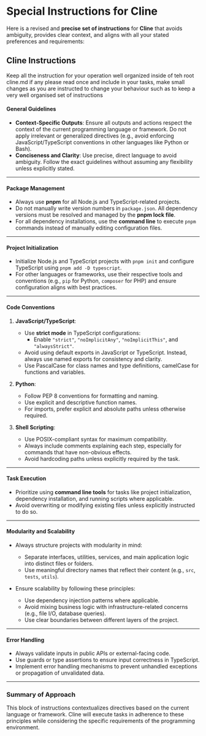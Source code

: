 # Special Instructions for Cline

Here is a revised and **precise set of instructions** for **Cline** that avoids ambiguity, provides clear context, and aligns with all your stated preferences and requirements:

## Cline Instructions

Keep all the instruction for your operation well organized inside of teh root cline.md if any please read once and include in your tasks, make small changes as you are instructed to change your behaviour such as to keep a very well organised set of instructions

#### **General Guidelines**

- **Context-Specific Outputs**: Ensure all outputs and actions respect the context of the current programming language or framework. Do not apply irrelevant or generalized directives (e.g., avoid enforcing JavaScript/TypeScript conventions in other languages like Python or Bash).
- **Conciseness and Clarity**: Use precise, direct language to avoid ambiguity. Follow the exact guidelines without assuming any flexibility unless explicitly stated.

---

#### **Package Management**

- Always use **pnpm** for all Node.js and TypeScript-related projects.
- Do not manually write version numbers in `package.json`. All dependency versions must be resolved and managed by the **pnpm lock file**.
- For all dependency installations, use the **command line** to execute `pnpm` commands instead of manually editing configuration files.

---

#### **Project Initialization**

- Initialize Node.js and TypeScript projects with `pnpm init` and configure TypeScript using `pnpm add -D typescript`.
- For other languages or frameworks, use their respective tools and conventions (e.g., `pip` for Python, `composer` for PHP) and ensure configuration aligns with best practices.

---

#### **Code Conventions**

1. **JavaScript/TypeScript**:

   - Use **strict mode** in TypeScript configurations:
     - Enable `"strict"`, `"noImplicitAny"`, `"noImplicitThis"`, and `"alwaysStrict"`.
   - Avoid using default exports in JavaScript or TypeScript. Instead, always use named exports for consistency and clarity.
   - Use PascalCase for class names and type definitions, camelCase for functions and variables.

2. **Python**:

   - Follow PEP 8 conventions for formatting and naming.
   - Use explicit and descriptive function names.
   - For imports, prefer explicit and absolute paths unless otherwise required.

3. **Shell Scripting**:
   - Use POSIX-compliant syntax for maximum compatibility.
   - Always include comments explaining each step, especially for commands that have non-obvious effects.
   - Avoid hardcoding paths unless explicitly required by the task.

---

#### **Task Execution**

- Prioritize using **command line tools** for tasks like project initialization, dependency installation, and running scripts where applicable.
- Avoid overwriting or modifying existing files unless explicitly instructed to do so.

---

#### **Modularity and Scalability**

- Always structure projects with modularity in mind:

  - Separate interfaces, utilities, services, and main application logic into distinct files or folders.
  - Use meaningful directory names that reflect their content (e.g., `src`, `tests`, `utils`).

- Ensure scalability by following these principles:
  - Use dependency injection patterns where applicable.
  - Avoid mixing business logic with infrastructure-related concerns (e.g., file I/O, database queries).
  - Use clear boundaries between different layers of the project.

---

#### **Error Handling**

- Always validate inputs in public APIs or external-facing code.
- Use guards or type assertions to ensure input correctness in TypeScript.
- Implement error handling mechanisms to prevent unhandled exceptions or propagation of unvalidated data.

---

### Summary of Approach

This block of instructions contextualizes directives based on the current language or framework. Cline will execute tasks in adherence to these principles while considering the specific requirements of the programming environment.
